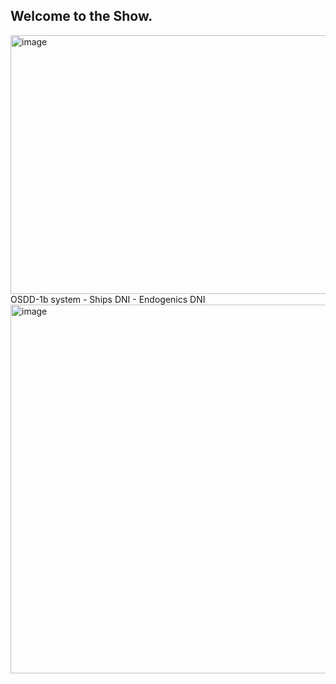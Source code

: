 ## Welcome to the Show.
<img width="735" height="414" alt="image" src="https://github.com/user-attachments/assets/0e49df10-6d64-45b3-bc6a-d2ec2981cc95" />
OSDD-1b system - Ships DNI - Endogenics DNI
<img width="640" height="590" alt="image" src="https://github.com/user-attachments/assets/8c4a18b1-55b3-459f-9ef2-2e159fe7e5ca" />

